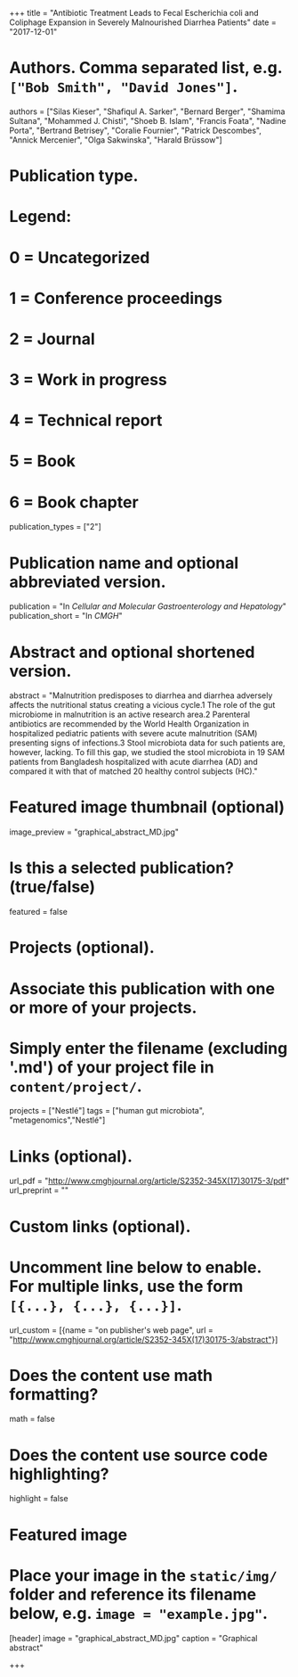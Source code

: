 +++
title = "Antibiotic Treatment Leads to Fecal Escherichia coli and Coliphage Expansion in Severely Malnourished Diarrhea Patients"
date = "2017-12-01"

# Authors. Comma separated list, e.g. `["Bob Smith", "David Jones"]`.
authors = ["Silas Kieser", "Shafiqul A. Sarker", "Bernard Berger", "Shamima Sultana", "Mohammed J. Chisti", "Shoeb B. Islam", "Francis Foata", "Nadine Porta", "Bertrand Betrisey", "Coralie Fournier", "Patrick Descombes", "Annick Mercenier", "Olga Sakwinska", "Harald Brüssow"]

# Publication type.
# Legend:
# 0 = Uncategorized
# 1 = Conference proceedings
# 2 = Journal
# 3 = Work in progress
# 4 = Technical report
# 5 = Book
# 6 = Book chapter
publication_types = ["2"]

# Publication name and optional abbreviated version.
publication = "In *Cellular and Molecular Gastroenterology and Hepatology*"
publication_short = "In *CMGH*"

# Abstract and optional shortened version.
abstract = "Malnutrition predisposes to diarrhea and diarrhea adversely affects the nutritional status creating a vicious cycle.1 The role of the gut microbiome in malnutrition is an active research area.2 Parenteral antibiotics are recommended by the World Health Organization in hospitalized pediatric patients with severe acute malnutrition (SAM) presenting signs of infections.3 Stool microbiota data for such patients are, however, lacking. To fill this gap, we studied the stool microbiota in 19 SAM patients from Bangladesh hospitalized with acute diarrhea (AD) and compared it with that of matched 20 healthy control subjects (HC)."

# Featured image thumbnail (optional)
image_preview = "graphical_abstract_MD.jpg"

# Is this a selected publication? (true/false)
featured = false

# Projects (optional).
#   Associate this publication with one or more of your projects.
#   Simply enter the filename (excluding '.md') of your project file in `content/project/`.
projects = ["Nestlé"]
tags = ["human gut microbiota", "metagenomics","Nestlé"]

# Links (optional).
url_pdf = "http://www.cmghjournal.org/article/S2352-345X(17)30175-3/pdf"
url_preprint = ""

# Custom links (optional).
#   Uncomment line below to enable. For multiple links, use the form `[{...}, {...}, {...}]`.
url_custom = [{name = "on publisher's web page", url = "http://www.cmghjournal.org/article/S2352-345X(17)30175-3/abstract"}]

# Does the content use math formatting?
math = false

# Does the content use source code highlighting?
highlight = false

# Featured image
# Place your image in the `static/img/` folder and reference its filename below, e.g. `image = "example.jpg"`.
[header]
image = "graphical_abstract_MD.jpg"
caption = "Graphical abstract"

+++
